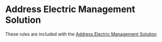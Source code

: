 # Address Electric Management Solution

These rules are included with the [Address Electric Management Solution](https://doc.arcgis.com/en/arcgis-solutions/11.1/reference/introduction-to-election-management.htm)